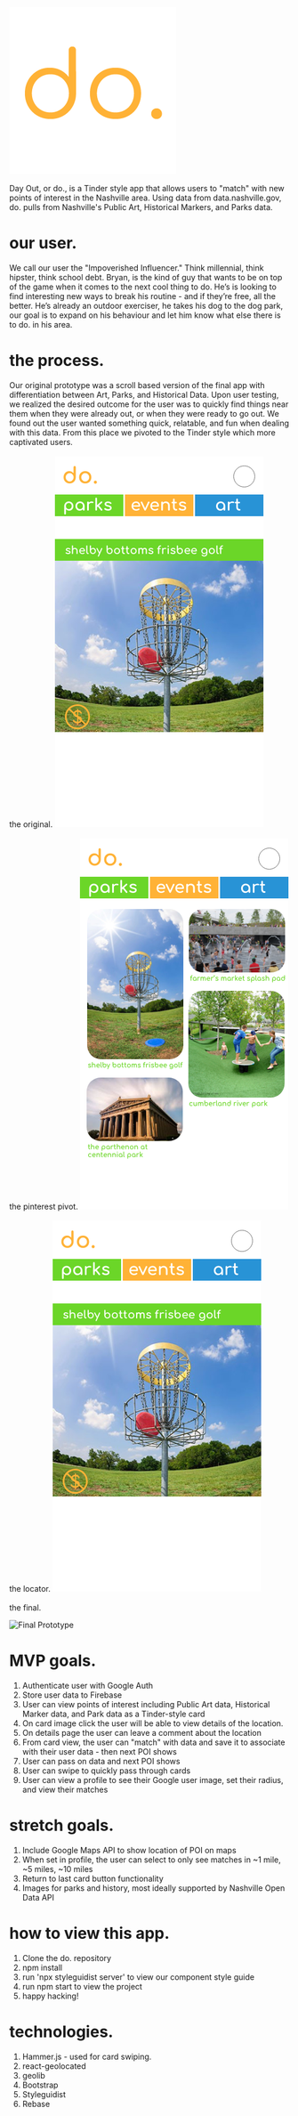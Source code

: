 
![logo placeholder](ReadmeFiles/doLogo.png "Logo placeholder")

Day Out, or do., is a Tinder style app that allows users to "match" with new points of interest in the Nashville area. Using data from data.nashville.gov, do. pulls from Nashville's Public Art, Historical Markers, and Parks data. 

# our user.

We call our user the "Impoverished Influencer." Think millennial, think hipster, think school debt. Bryan, is the kind of guy that wants to be on top of the game when it comes to the next cool thing to do. He’s is looking to find interesting new ways to break his routine - and if they’re free, all the better. He’s already an outdoor exerciser, he takes his dog to the dog park, our goal is to expand on his behaviour and let him know what else there is to do. in  his area. 

# the process.
Our original prototype was a scroll based version of the final app with differentiation between Art, Parks, and Historical Data. Upon user testing, we realized the desired outcome for the user was to quickly find things near them when they were already out, or when they were ready to go out. We found out the user wanted something quick, relatable, and fun when dealing with this data.  From this place we pivoted to the Tinder style which more captivated users. 
<br />
<br />
the original. 
![logo placeholder](ReadmeFiles/1.png "Logo placeholder")
<br />
<br />
the pinterest pivot. 
![logo placeholder](ReadmeFiles/2.png "Logo placeholder")
<br />
<br />
the locator. 
![logo placeholder](ReadmeFiles/1.png "Logo placeholder")
<br />
<br />
the final.

![Final Prototype](ReadmeFiles/do.gif)

# MVP goals.
1. Authenticate user with Google Auth
1. Store user data to Firebase
1. User can view points of interest including Public Art data, Historical Marker data, and Park data as a Tinder-style card
1. On card image click the user will be able to view details of the location.
1. On details page the user can leave a comment about the location
1. From card view, the user can "match" with data and save it to associate with their user data - then next POI shows
1. User can pass on data and next POI shows
1. User can swipe to quickly pass through cards
1. User can view a profile to see their Google user image, set their radius, and view their matches

# stretch goals.
1. Include Google Maps API to show location of POI on maps
1. When set in profile, the user can select to only see matches in ~1 mile, ~5 miles, ~10 miles
1. Return to last card button functionality
1. Images for parks and history, most ideally supported by Nashville Open Data API


# how to view this app.
1. Clone the do. repository
1. npm install
1. run 'npx styleguidist server' to view our component style guide
1. run npm start to view the project
1. happy hacking! 


# technologies.
1. Hammer.js - used for card swiping.
1. react-geolocated 
1. geolib
1. Bootstrap
1. Styleguidist
1. Rebase